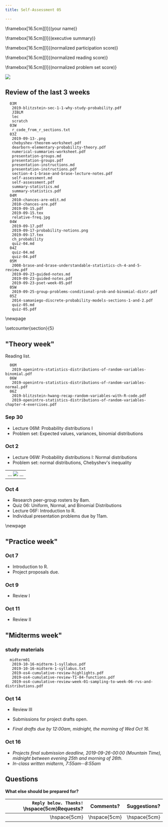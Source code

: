 ```yaml
---
title: Self-Assessment 05

---
```


\framebox[16.5cm][l]{(your name)}

\framebox[16.5cm][l]{(executive summary)}

\framebox[16.5cm][l]{(normalized participation score)}

\framebox[16.5cm][l]{(normalized reading score)}

\framebox[16.5cm][l]{(normalized problem set score)}


![](/home/colton/rote/2019-09-26-bayes.png)

## Review of the last 3 weeks

```
  03M
   2019-blitzstein-sec-1-1-why-study-probability.pdf
   JIBLM
   lec
   scratch
  03W
   r_code_from_r_sections.txt
  03Z
   2019-09-13-.png
   chebyshev-theorem-worksheet.pdf
   dearborn-elementary-probability-theory.pdf
   numerical-summaries-worksheet.pdf
   presentation-groups.md
   presentation-groups.pdf
   presentation-instructions.md
   presentation-instructions.pdf
   section-4-1-brase-and-brase-lecture-notes.pdf
   self-assessment.md
   self-assessment.pdf
   summary-statistics.md
   summary-statistics.pdf
  04M
   2010-chances-are-edit.md
   2010-chances-are.pdf
   2019-09-15.pdf
   2019-09-15.tex
   relative-freq.jpg
  04W
   2019-09-17.pdf
   2019-09-17-probability-notions.png
   2019-09-17.tex
   ch_probability
   quiz-04.md
  04Z
   quiz-04.md
   quiz-04.pdf
  05M
   2008-brase-and-brase-understandable-statistics-ch-4-and-5-review.pdf
   2019-09-23-guided-notes.md
   2019-09-23-guided-notes.pdf
   2019-09-23-pset-week-05.pdf
  05W
   2019-09-25-group-problems-conditional-prob-and-binomial-distr.pdf
  05Z
   2014-samaniego-discrete-probability-models-sections-1-and-2.pdf
   quiz-05.md
   quiz-05.pdf
```

\newpage

\setcounter{section}{5}

## "Theory week"

Reading list.

```
  06M
   2019-openintro-statistics-distributions-of-random-variables-binomial.pdf
  06W
   2019-openintro-statistics-distributions-of-random-variables-normal.pdf
  06Z
   2019-blitzstein-hwang-recap-random-variables-with-R-code.pdf
   2019-openintro-statistics-distributions-of-random-variables-chapter-4-exercises.pdf
```

### Sep 30

- Lecture 06M: Probability distributions I
- Problem set: Expected values, variances, binomial distributions

### Oct 2

- Lecture 06W: Probability distributions I: Normal distributions
- Problem set: normal distributions, Chebyshev's inequality

|  |
| --- | 
| ... ![](/home/colton/rote/2019-09-26-chebyshev.png) ... |

### Oct 4

- Research peer-group rosters by 8am.
- Quiz 06: Uniform, Normal, and Binomial Distributions
- Lecture 06F: Introduction to R.
- Individual presentation problems due by 11am.

\newpage

## "Practice week"

### Oct 7

- Introduction to R.
- Project proposals due.

### Oct 9

- Review I

### Oct 11

- Review II

## "Midterms week"

### study materials

```
  midterm01
   2019-10-16-midterm-1-syllabus.pdf
   2019-10-16-midterm-1-syllabus.txt
   2019-os4-cumulative-review-highlights.pdf
   2019-os4-cumulative-review-TI-84-functions.pdf
   2019-os4-cumulative-review-week-01-sampling-to-week-06-rvs-and-distributions.pdf
```


### Oct 14

- Review III

- Submissions for project drafts open. 
- *Final drafts due by 12:00am, midnight, the morning of Wed Oct 16.*

### Oct 16

- *Projects final submission deadline, 2019-09-26-00:00 (Mountain Time), midnight between evening 25th and morning of 26th.*
- *In-class written midterm, 7:55am--8:55am*

## Questions

**What else should be prepared for?**

| `Reply below. Thanks!` \hspace{5cm}Requests? | Comments? | Suggestions? | 
| ---:|:---:| ---:| 
|\hspace{5cm}|\hspace{5cm}|\hspace{5cm}|
